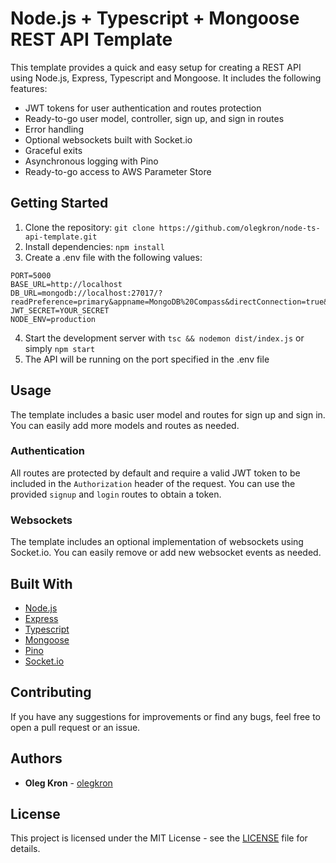 # Node.js + Typescript + Mongoose REST API Template

This template provides a quick and easy setup for creating a REST API using Node.js, Express, Typescript and Mongoose. It includes the following features:

-   JWT tokens for user authentication and routes protection
-   Ready-to-go user model, controller, sign up, and sign in routes
-   Error handling
-   Optional websockets built with Socket.io
-   Graceful exits
-   Asynchronous logging with Pino
-   Ready-to-go access to AWS Parameter Store

## Getting Started

1.  Clone the repository: `git clone https://github.com/olegkron/node-ts-api-template.git`
2.  Install dependencies: `npm install`
3.  Create a .env file with the following values: 
```
PORT=5000
BASE_URL=http://localhost
DB_URL=mongodb://localhost:27017/?readPreference=primary&appname=MongoDB%20Compass&directConnection=true&ssl=false&dbName=NODE_API
JWT_SECRET=YOUR_SECRET
NODE_ENV=production
```
4.  Start the development server with `tsc && nodemon dist/index.js` or simply `npm start`
5.  The API will be running on the port specified in the .env file

## Usage

The template includes a basic user model and routes for sign up and sign in. You can easily add more models and routes as needed.

### Authentication

All routes are protected by default and require a valid JWT token to be included in the `Authorization` header of the request. You can use the provided `signup` and `login` routes to obtain a token.

### Websockets

The template includes an optional implementation of websockets using Socket.io. You can easily remove or add new websocket events as needed.

## Built With

-   [Node.js](https://nodejs.org/)
-   [Express](https://expressjs.com/)
-   [Typescript](https://www.typescriptlang.org/)
-   [Mongoose](https://mongoosejs.com/)
-   [Pino](https://getpino.io/)
-   [Socket.io](https://socket.io/)

## Contributing

If you have any suggestions for improvements or find any bugs, feel free to open a pull request or an issue.

## Authors

-   **Oleg Kron** - [olegkron](https://github.com/olegkron)

## License

This project is licensed under the MIT License - see the [LICENSE](https://github.com/olegkron/node-ts-api-template/blob/master/LICENSE) file for details.
